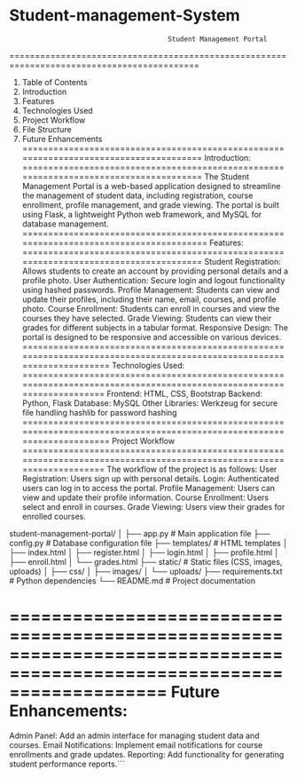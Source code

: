 # Student-management-System
                                            Student Management Portal
===========================================================================================
1. Table of Contents
2. Introduction
3. Features
4. Technologies Used
5. Project Workflow
6. File Structure
7. Future Enhancements
======================================================================================
                                                   Introduction:
======================================================================================
The Student Management Portal is a web-based application designed to streamline the management of student data,
including registration, course enrollment, profile management, and grade viewing. The portal is built using Flask,
a lightweight Python web framework, and MySQL for database management.
=======================================================================================
                                                     Features:
======================================================================================
Student Registration: Allows students to create an account by providing personal details and a profile photo.
User Authentication: Secure login and logout functionality using hashed passwords.
Profile Management: Students can view and update their profiles, including their name, email, courses, and profile photo.
Course Enrollment: Students can enroll in courses and view the courses they have selected.
Grade Viewing: Students can view their grades for different subjects in a tabular format.
Responsive Design: The portal is designed to be responsive and accessible on various devices.
=======================================================================================================================
                                                 Technologies Used:
======================================================================================================================
Frontend: HTML, CSS, Bootstrap
Backend: Python, Flask
Database: MySQL
Other Libraries:
Werkzeug for secure file handling
hashlib for password hashing
=======================================================================================================================
                                                     Project Workflow
======================================================================================================================
The workflow of the project is as follows:
User Registration: Users sign up with personal details.
Login: Authenticated users can log in to access the portal.
Profile Management: Users can view and update their profile information.
Course Enrollment: Users select and enroll in courses.
Grade Viewing: Users view their grades for enrolled courses.


student-management-portal/
│
├── app.py                # Main application file
├── config.py             # Database configuration file
├── templates/            # HTML templates
│   ├── index.html
│   ├── register.html
│   ├── login.html
│   ├── profile.html
│   ├── enroll.html
│   └── grades.html
├── static/               # Static files (CSS, images, uploads)
│   ├── css/
│   ├── images/
│   └── uploads/
├── requirements.txt      # Python dependencies
└── README.md             # Project documentation

=======================================================================================================================
                                                 Future Enhancements:
======================================================================================================================
Admin Panel: Add an admin interface for managing student data and courses.
Email Notifications: Implement email notifications for course enrollments and grade updates.
Reporting: Add functionality for generating student performance reports.```


















